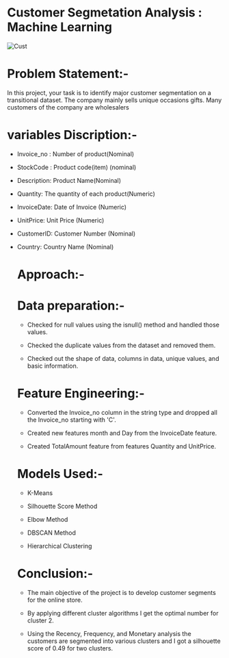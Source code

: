 #  Customer Segmetation Analysis : Machine Learning 
![Cust](https://github.com/user-attachments/assets/a0efb521-0904-410f-a73c-174913d3c4c3)

# Problem Statement:-
In this project, your task is to identify major customer segmentation on a transitional dataset. The company mainly sells unique occasions gifts. Many customers of the company are wholesalers
# variables Discription:-
- Invoice_no : Number of product(Nominal)

- StockCode : Product code(item) (nominal)

- Description: Product Name(Nominal)

- Quantity: The quantity of each product(Numeric)

- InvoiceDate: Date of Invoice (Numeric)

- UnitPrice: Unit Price (Numeric)

- CustomerID: Customer Number (Nominal)

- Country: Country Name (Nominal)
  # Approach:-
  # Data preparation:-
  - Checked for null values using the isnull() method and handled those values.
 
  - Checked the duplicate values from the dataset and removed them.
 
  - Checked out the shape of data, columns in data, unique values, and basic information.
 
   # Feature Engineering:-
  - Converted the Invoice_no column in the string type and dropped all the Invoice_no starting with 'C'.
 
  - Created new features month and Day from the InvoiceDate feature.
 
  - Created TotalAmount feature from features Quantity and UnitPrice.
 
  # Models Used:-
  - K-Means
 
  - Silhouette Score Method
 
  - Elbow Method
 
  - DBSCAN Method
 
  - Hierarchical Clustering
 
  # Conclusion:-
  - The main objective of the project is to develop customer segments for the online store.
 
  - By applying different cluster algorithms I get the optimal number for cluster 2.
 
  - Using the Recency, Frequency, and Monetary analysis the customers are segmented into various clusters and I got a silhouette score of 0.49 for two clusters.




 
